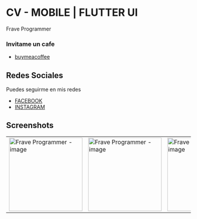 # CV - MOBILE | FLUTTER UI

Frave Programmer

### Invitame un cafe

- [buymeacoffee](https://www.buymeacoffee.com/frave)

## Redes Sociales

Puedes seguirme en mis redes


- [FACEBOOK](https://www.facebook.com/fraveProgrammer)
- [INSTAGRAM](https://www.instagram.com/_frave)

## Screenshots

<table>
    <tr>
        <td><img src="https://user-images.githubusercontent.com/76232843/113044139-f4834c00-9162-11eb-882f-dbf04431c00d.png" alt="Frave Programmer - image" width="200"></td>
        <td><img src="https://user-images.githubusercontent.com/76232843/113044208-02d16800-9163-11eb-8e20-ce6f153efdda.png" alt="Frave Programmer - image" width="200"></td>
        <td><img src="https://user-images.githubusercontent.com/76232843/113044265-0f55c080-9163-11eb-92b7-f8617e86f1c1.png" alt="Frave Programmer - image" width="200"></td>
    </tr>
</table>
